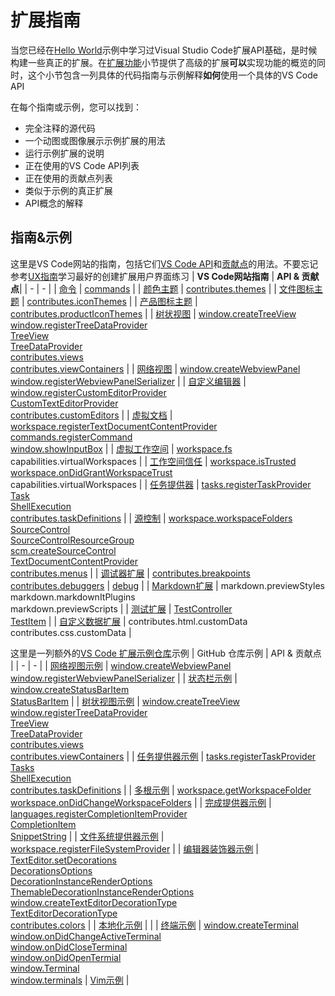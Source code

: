 # 扩展指南
当您已经在[Hello World](/2.%20%E5%BC%80%E5%A7%8B/1.%20%E6%82%A8%E7%9A%84%E7%AC%AC%E4%B8%80%E4%B8%AA%E6%89%A9%E5%B1%95.md)示例中学习过Visual Studio Code扩展API基础，是时候构建一些真正的扩展。在[扩展功能](/3.%20%E6%89%A9%E5%B1%95%E5%8A%9F%E8%83%BD/1.%20%E6%A6%82%E8%A7%88.md)小节提供了高级的扩展**可以**实现功能的概览的同时，这个小节包含一列具体的代码指南与示例解释**如何**使用一个具体的VS Code API

在每个指南或示例，您可以找到：
- 完全注释的源代码
- 一个动图或图像展示示例扩展的用法
- 运行示例扩展的说明
- 正在使用的VS Code API列表
- 正在使用的贡献点列表
- 类似于示例的真正扩展
- API概念的解释
## 指南&示例
这里是VS Code网站的指南，包括它们[VS Code API](/9.%20%E6%9F%A5%E9%98%85/1.%20VS%20Code%20API.md)和[贡献点](/9.%20%E6%9F%A5%E9%98%85/1.%20VS%20Code%20API.md)的用法。不要忘记参考[UX指南](/5.%20UX%20%E6%8C%87%E5%8D%97/1.%20%E6%A6%82%E8%A7%88.md)学习最好的创建扩展用户界面练习
| **VS Code网站指南** | **API & 贡献点**|
| - | - |
| [命令](2.%20%E5%91%BD%E4%BB%A4.md) | [commands](/9.%20%E6%9F%A5%E9%98%85/1.%20VS%20Code%20API.md#commands) |
| [颜色主题](3.%20%E9%A2%9C%E8%89%B2%E4%B8%BB%E9%A2%98.md) | [contributes.themes](/9.%20%E6%9F%A5%E9%98%85/2.%20%E8%B4%A1%E7%8C%AE%E7%82%B9.md#contributes.themes) | 
| [文件图标主题](4.%20%E6%96%87%E4%BB%B6%E5%9B%BE%E6%A0%87%E4%B8%BB%E9%A2%98.md) | [contributes.iconThemes](/9.%20%E6%9F%A5%E9%98%85/2.%20%E8%B4%A1%E7%8C%AE%E7%82%B9.md#contributes.iconThemes) |
| [产品图标主题](5.%20%E4%BA%A7%E5%93%81%E5%9B%BE%E6%A0%87%E4%B8%BB%E9%A2%98.md) | [contributes.productIconThemes](/9.%20%E6%9F%A5%E9%98%85/2.%20%E8%B4%A1%E7%8C%AE%E7%82%B9.md#contributes.productIconThemes) |
| [树状视图](6.%20%E6%A0%91%E7%8A%B6%E8%A7%86%E5%9B%BE.md) | [window.createTreeView](/9.%20%E6%9F%A5%E9%98%85/1.%20VS%20Code%20API.md#window) <br/> [window.registerTreeDataProvider](/9.%20%E6%9F%A5%E9%98%85/1.%20VS%20Code%20API.md#window) <br/> [TreeView](/9.%20%E6%9F%A5%E9%98%85/1.%20VS%20Code%20API.md#TreeView<T>)<br/> [TreeDataProvider](/9.%20%E6%9F%A5%E9%98%85/1.%20VS%20Code%20API.md#TreeDataProvider)<br/>[contributes.views](/9.%20%E6%9F%A5%E9%98%85/2.%20%E8%B4%A1%E7%8C%AE%E7%82%B9.md#contributes.views)<br/>[contributes.viewContainers](/9.%20%E6%9F%A5%E9%98%85/2.%20%E8%B4%A1%E7%8C%AE%E7%82%B9.md#contributes.viewContainers) |
| [网络视图](7.%20%E7%BD%91%E7%BB%9C%E8%A7%86%E5%9B%BE.md) | [window.createWebviewPanel](/9.%20%E6%9F%A5%E9%98%85/1.%20VS%20Code%20API.md#window) <br/> [window.registerWebviewPanelSerializer](/9.%20%E6%9F%A5%E9%98%85/1.%20VS%20Code%20API.md#window) |
| [自定义编辑器](9.%20%E8%87%AA%E5%AE%9A%E4%B9%89%E7%BC%96%E8%BE%91%E5%99%A8.md) | [window.registerCustomEditorProvider](/9.%20%E6%9F%A5%E9%98%85/1.%20VS%20Code%20API.md#window) <br/> [CustomTextEditorProvider](/9.%20%E6%9F%A5%E9%98%85/1.%20VS%20Code%20API.md#CustomTextEditorProvider) <br/> [contributes.customEditors](/9.%20%E6%9F%A5%E9%98%85/2.%20%E8%B4%A1%E7%8C%AE%E7%82%B9.md#contributes.customEditors) |
| [虚拟文档](10.%20%E8%99%9A%E6%8B%9F%E6%96%87%E6%A1%A3.md) | [workspace.registerTextDocumentContentProvider](/9.%20%E6%9F%A5%E9%98%85/1.%20VS%20Code%20API.md#workspace) <br/> [commands.registerCommand](/9.%20%E6%9F%A5%E9%98%85/1.%20VS%20Code%20API.md#commands) <br/> [window.showInputBox](/9.%20%E6%9F%A5%E9%98%85/1.%20VS%20Code%20API.md#window) |
| [虚拟工作空间](11.%20%E8%99%9A%E6%8B%9F%E5%B7%A5%E4%BD%9C%E7%A9%BA%E9%97%B4.md) | [workspace.fs](/9.%20%E6%9F%A5%E9%98%85/1.%20VS%20Code%20API.md#workspace) <br/> capabilities.virtualWorkspaces |
| [工作空间信任](13.%20%E5%B7%A5%E4%BD%9C%E7%A9%BA%E9%97%B4%E4%BF%A1%E4%BB%BB.md) | [workspace.isTrusted](/9.%20%E6%9F%A5%E9%98%85/1.%20VS%20Code%20API.md#workspace) <br/> [workspace.onDidGrantWorkspaceTrust](/9.%20%E6%9F%A5%E9%98%85/1.%20VS%20Code%20API.md#workspace) <br/> capabilities.virtualWorkspaces |
| [任务提供器](14.%20%E4%BB%BB%E5%8A%A1%E6%8F%90%E4%BE%9B%E5%99%A8.md) | [tasks.registerTaskProvider](/9.%20%E6%9F%A5%E9%98%85/1.%20VS%20Code%20API.md#tasks) <br/> [Task](/9.%20%E6%9F%A5%E9%98%85/1.%20VS%20Code%20API.md#Task) <br/> [ShellExecution](/9.%20%E6%9F%A5%E9%98%85/1.%20VS%20Code%20API.md#ShellExecution) <br/> [contributes.taskDefinitions](/9.%20%E6%9F%A5%E9%98%85/2.%20%E8%B4%A1%E7%8C%AE%E7%82%B9.md#contributes.taskDefinitions) |
| [源控制](15.%20%E6%BA%90%E6%8E%A7%E5%88%B6.md) | [workspace.workspaceFolders](/9.%20%E6%9F%A5%E9%98%85/1.%20VS%20Code%20API.md#workspace) <br/> [SourceControl](/9.%20%E6%9F%A5%E9%98%85/1.%20VS%20Code%20API.md#SourceControl) <br/> [SourceControlResourceGroup](/9.%20%E6%9F%A5%E9%98%85/1.%20VS%20Code%20API.md#SourceControlResourceGroup) <br/> [scm.createSourceControl](/9.%20%E6%9F%A5%E9%98%85/1.%20VS%20Code%20API.md#scm) <br/> [TextDocumentContentProvider](/9.%20%E6%9F%A5%E9%98%85/1.%20VS%20Code%20API.md#TextDocumentContentProvider) <br/> [contributes.menus](/9.%20%E6%9F%A5%E9%98%85/2.%20%E8%B4%A1%E7%8C%AE%E7%82%B9.md#contributes.menus) |
| [调试器扩展](16.%20%E8%B0%83%E8%AF%95%E5%99%A8%E6%89%A9%E5%B1%95.md) | [contributes.breakpoints](/9.%20%E6%9F%A5%E9%98%85/2.%20%E8%B4%A1%E7%8C%AE%E7%82%B9.md#contributes.breakpoints) <br/> [contributes.debuggers](/9.%20%E6%9F%A5%E9%98%85/2.%20%E8%B4%A1%E7%8C%AE%E7%82%B9.md#contributes.debuggers) | [debug](/9.%20%E6%9F%A5%E9%98%85/1.%20VS%20Code%20API.md#debug) |
| [Markdown扩展](17.%20Markdown%E6%89%A9%E5%B1%95.md) | markdown.previewStyles <br/> markdown.markdownItPlugins <br/> markdown.previewScripts |
| [测试扩展](18.%20%E6%B5%8B%E8%AF%95%E6%89%A9%E5%B1%95.md) | [TestController](/9.%20%E6%9F%A5%E9%98%85/1.%20VS%20Code%20API.md#TestController) <br/> [TestItem](/9.%20%E6%9F%A5%E9%98%85/1.%20VS%20Code%20API.md#TestItem) |
| [自定义数据扩展](19.%20%E8%87%AA%E5%AE%9A%E4%B9%89%E6%95%B0%E6%8D%AE%E6%89%A9%E5%B1%95.md) | contributes.html.customData <br/> contributes.css.customData |

这里是一列额外的[VS Code 扩展示例仓库](https://github.com/microsoft/vscode-extension-samples)示例
| GitHub 仓库示例 | API & 贡献点 |
| - | - |
| [网络视图示例](https://github.com/microsoft/vscode-extension-samples/tree/main/webview-sample) | [window.createWebviewPanel](/9.%20%E6%9F%A5%E9%98%85/1.%20VS%20Code%20API.md#window) <br/> [window.registerWebviewPanelSerializer](/9.%20%E6%9F%A5%E9%98%85/1.%20VS%20Code%20API.md#window) |
| [状态栏示例](https://github.com/microsoft/vscode-extension-samples/tree/main/statusbar-sample) | [window.createStatusBarItem](/9.%20%E6%9F%A5%E9%98%85/1.%20VS%20Code%20API.md#window) <br/> [StatusBarItem](/9.%20%E6%9F%A5%E9%98%85/1.%20VS%20Code%20API.md#StatusBarItem) |
| [树状视图示例](https://github.com/microsoft/vscode-extension-samples/tree/main/tree-view-sample) | [window.createTreeView](/9.%20%E6%9F%A5%E9%98%85/1.%20VS%20Code%20API.md#window) <br/> [window.registerTreeDataProvider](/9.%20%E6%9F%A5%E9%98%85/1.%20VS%20Code%20API.md#window) <br/> [TreeView](/9.%20%E6%9F%A5%E9%98%85/1.%20VS%20Code%20API.md#TreeView) <br/> [TreeDataProvider](/9.%20%E6%9F%A5%E9%98%85/1.%20VS%20Code%20API.md#TreeDataProvider) <br/> [contributes.views](/9.%20%E6%9F%A5%E9%98%85/2.%20%E8%B4%A1%E7%8C%AE%E7%82%B9.md#contributes.views) <br/> [contributes.viewContainers](/9.%20%E6%9F%A5%E9%98%85/2.%20%E8%B4%A1%E7%8C%AE%E7%82%B9.md#contributes.viewContainers) | 
| [任务提供器示例](https://github.com/microsoft/vscode-extension-samples/tree/main/task-provider-sample) | [tasks.registerTaskProvider](/9.%20%E6%9F%A5%E9%98%85/1.%20VS%20Code%20API.md#tasks) <br/> [Tasks](/9.%20%E6%9F%A5%E9%98%85/1.%20VS%20Code%20API.md#Tasks) <br/> [ShellExecution](/9.%20%E6%9F%A5%E9%98%85/1.%20VS%20Code%20API.md#ShellExecution) <br/> [contributes.taskDefinitions](/9.%20%E6%9F%A5%E9%98%85/2.%20%E8%B4%A1%E7%8C%AE%E7%82%B9.md#contributes.taskDefinitions) |
| [多根示例](https://github.com/microsoft/vscode-extension-samples/tree/main/basic-multi-root-sample) | [workspace.getWorkspaceFolder](/9.%20%E6%9F%A5%E9%98%85/1.%20VS%20Code%20API.md#workspace) <br/> [workspace.onDidChangeWorkspaceFolders](/9.%20%E6%9F%A5%E9%98%85/1.%20VS%20Code%20API.md#workspace) |
| [完成提供器示例](https://github.com/microsoft/vscode-extension-samples/tree/main/completions-sample) | [languages.registerCompletionItemProvider](/9.%20%E6%9F%A5%E9%98%85/1.%20VS%20Code%20API.md#languages) <br/> [CompletionItem](/9.%20%E6%9F%A5%E9%98%85/1.%20VS%20Code%20API.md#CompletionItem) <br/> [SnippetString](/9.%20%E6%9F%A5%E9%98%85/1.%20VS%20Code%20API.md#SnippetString) |
| [文件系统提供器示例](https://github.com/microsoft/vscode-extension-samples/tree/main/fsprovider-sample) | [workspace.registerFileSystemProvider](/9.%20%E6%9F%A5%E9%98%85/1.%20VS%20Code%20API.md#workspace) |
| [编辑器装饰器示例](https://github.com/microsoft/vscode-extension-samples/tree/main/decorator-sample) | [TextEditor.setDecorations](/9.%20%E6%9F%A5%E9%98%85/1.%20VS%20Code%20API.md#TextEditor) <br/> [DecorationsOptions](/9.%20%E6%9F%A5%E9%98%85/1.%20VS%20Code%20API.md#DecorationsOptions) <br/> [DecorationInstanceRenderOptions](/9.%20%E6%9F%A5%E9%98%85/1.%20VS%20Code%20API.md#DecorationInstanceRenderOptions) <br/> [ThemableDecorationInstanceRenderOptions](/9.%20%E6%9F%A5%E9%98%85/1.%20VS%20Code%20API.md#ThemableDecorationInstanceRenderOptions) <br/> [window.createTextEditorDecorationType](/9.%20%E6%9F%A5%E9%98%85/1.%20VS%20Code%20API.md#window) <br/> [TextEditorDecorationType](/9.%20%E6%9F%A5%E9%98%85/1.%20VS%20Code%20API.md#TextEditorDecorationType) <br/> [contributes.colors](/9.%20%E6%9F%A5%E9%98%85/2.%20%E8%B4%A1%E7%8C%AE%E7%82%B9.md#contributes.colors) |
| [本地化示例](https://github.com/microsoft/vscode-extension-samples/tree/main/l10n-sample) | |
| [终端示例](https://github.com/microsoft/vscode-extension-samples/tree/main/terminal-sample) | [window.createTerminal](/9.%20%E6%9F%A5%E9%98%85/1.%20VS%20Code%20API.md#window) <br/> [window.onDidChangeActiveTerminal](/9.%20%E6%9F%A5%E9%98%85/1.%20VS%20Code%20API.md#window) <br/> [window.onDidCloseTerminal](/9.%20%E6%9F%A5%E9%98%85/1.%20VS%20Code%20API.md#window) <br/> [window.onDidOpenTermial](/9.%20%E6%9F%A5%E9%98%85/1.%20VS%20Code%20API.md#window) <br/> [window.Terminal](/9.%20%E6%9F%A5%E9%98%85/1.%20VS%20Code%20API.md#Terminal) <br/> [window.terminals](/9.%20%E6%9F%A5%E9%98%85/1.%20VS%20Code%20API.md#window) |
[Vim示例](https://github.com/microsoft/vscode-extension-samples/tree/main/vim-sample) |
